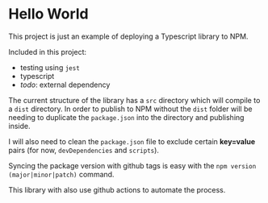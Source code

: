 # Hello World

This project is just an example of deploying a Typescript library to NPM.

Included in this project:

- testing using `jest`
- typescript
- *todo*: external dependency

The current structure of the library has a `src` directory which will compile to a `dist` directory.
In order to publish to NPM without the `dist` folder will be needing to duplicate the `package.json` into the directory and publishing inside.

I will also need to clean the `package.json` file to exclude certain **key=value** pairs (for now, `devDependencies` and `scripts`).

Syncing the package version with github tags is easy with the `npm version (major|minor|patch)` command.

This library with also use github actions to automate the process.
